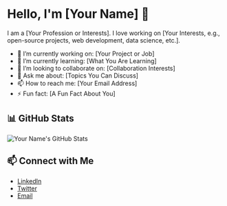 # Hello, I'm [Your Name] 👋

I am a [Your Profession or Interests]. I love working on [Your Interests, e.g., open-source projects, web development, data science, etc.].

- 🔭 I’m currently working on: [Your Project or Job]
- 🌱 I’m currently learning: [What You Are Learning]
- 👯 I’m looking to collaborate on: [Collaboration Interests]
- 💬 Ask me about: [Topics You Can Discuss]
- 📫 How to reach me: [Your Email Address]
- ⚡ Fun fact: [A Fun Fact About You]

## 📊 GitHub Stats

![Your Name's GitHub Stats](https://github-readme-stats.vercel.app/api?username=你的用户名&show_icons=true&hide_title=true&count_private=true&theme=default)

## 📫 Connect with Me

- [LinkedIn](https://www.linkedin.com/in/yourprofile)
- [Twitter](https://twitter.com/yourprofile)
- [Email](mailto:youremail@example.com)
